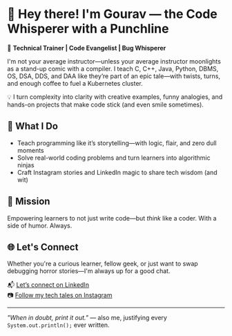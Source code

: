 # 👋 Hey there! I'm Gourav — the Code Whisperer with a Punchline

🎯 **Technical Trainer | Code Evangelist | Bug Whisperer**

I'm not your average instructor—unless your average instructor moonlights as a stand-up comic with a compiler. I teach C, C++, Java, Python, DBMS, OS, DSA, DDS, and DAA like they’re part of an epic tale—with twists, turns, and enough coffee to fuel a Kubernetes cluster.

💡 I turn complexity into clarity with creative examples, funny analogies, and hands-on projects that make code stick (and even smile sometimes).

## 💼 What I Do
- Teach programming like it’s storytelling—with logic, flair, and zero dull moments
- Solve real-world coding problems and turn learners into algorithmic ninjas
- Craft Instagram stories and LinkedIn magic to share tech wisdom (and wit)

## 🚀 Mission
Empowering learners to not just write code—but _think_ like a coder. With a side of humor. Always.

## 🌐 Let's Connect
Whether you're a curious learner, fellow geek, or just want to swap debugging horror stories—I'm always up for a good chat.

📬 [Let’s connect on LinkedIn](https://www.linkedin.com/in/gourav-soni-varuog17)  
📷 [Follow my tech tales on Instagram](https://www.instagram.com/varuog__/profilecard/?igsh=MXA3dmFuaXAxMzJ6bQ==)

---

_"When in doubt, print it out."_ — also me, justifying every `System.out.println();` ever written.
